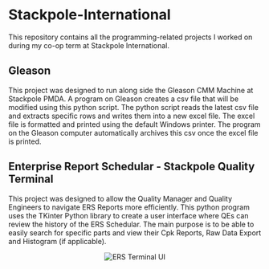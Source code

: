# Stackpole-International
This repository contains all the programming-related projects I worked on during my co-op term at Stackpole International. 

## Gleason
This project was designed to run along side the Gleason CMM Machine at Stackpole PMDA. A program on Gleason creates a csv file that will be modified using this python script. The python script reads the latest csv file and extracts specific rows and writes them into a new excel file. The excel file is formatted and printed using the default Windows printer. The program on the Gleason computer automatically archives this csv once the excel file is printed. 

## Enterprise Report Schedular - Stackpole Quality Terminal 
This project was designed to allow the Quality Manager and Quality Engineers to navigate ERS Reports more efficiently. This python program uses the TKinter Python library to create a user interface where QEs can review the history of the ERS Schedular. The main purpose is to be able to easily search for specific parts and view their Cpk Reports, Raw Data Export and Histogram (if applicable). 

<p align="center">
  <img src ="https://user-images.githubusercontent.com/94186009/213518166-5ea449bc-cd0b-4207-885a-7dcccb6dcb7f.png" alt="ERS Terminal UI"/>
</p>
